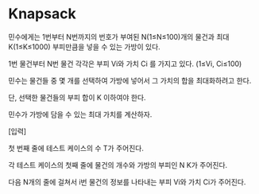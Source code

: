 # Knapsack

민수에게는 1번부터 N번까지의 번호가 부여된 N(1≤N≤100)개의 물건과 최대 K(1≤K≤1000) 부피만큼을 넣을 수 있는 가방이 있다.

1번 물건부터 N번 물건 각각은 부피  Vi와 가치 Ci 를 가지고 있다. (1≤Vi, Ci≤100)

민수는 물건들 중 몇 개를 선택하여 가방에 넣어서 그 가치의 합을 최대화하려고 한다.

단, 선택한 물건들의 부피 합이 K 이하여야 한다.

민수가 가방에 담을 수 있는 최대 가치를 계산하자.

[입력]

첫 번째 줄에 테스트 케이스의 수 T가 주어진다.

각 테스트 케이스의 첫째 줄에 물건의 개수와 가방의 부피인 N K가 주어진다.

다음 N개의 줄에 걸쳐서 i번 물건의 정보를 나타내는 부피  Vi와 가치 Ci가 주어진다.
